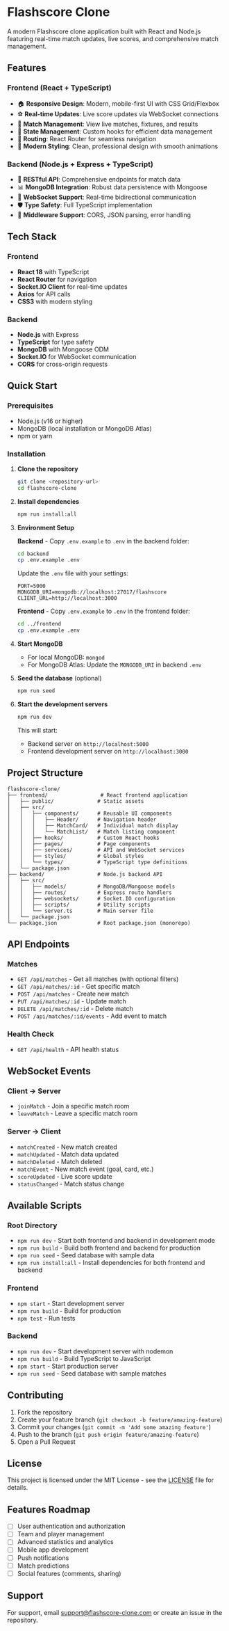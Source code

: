 # Flashscore Clone

A modern Flashscore clone application built with React and Node.js featuring real-time match updates, live scores, and comprehensive match management.

## Features

### Frontend (React + TypeScript)
- 🏠 **Responsive Design**: Modern, mobile-first UI with CSS Grid/Flexbox
- ⚽ **Real-time Updates**: Live score updates via WebSocket connections
- 🎯 **Match Management**: View live matches, fixtures, and results
- 🔄 **State Management**: Custom hooks for efficient data management
- 📱 **Routing**: React Router for seamless navigation
- 🎨 **Modern Styling**: Clean, professional design with smooth animations

### Backend (Node.js + Express + TypeScript)
- 🚀 **RESTful API**: Comprehensive endpoints for match data
- 📊 **MongoDB Integration**: Robust data persistence with Mongoose
- 🔌 **WebSocket Support**: Real-time bidirectional communication
- 🛡️ **Type Safety**: Full TypeScript implementation
- 🔧 **Middleware Support**: CORS, JSON parsing, error handling

## Tech Stack

### Frontend
- **React 18** with TypeScript
- **React Router** for navigation
- **Socket.IO Client** for real-time updates
- **Axios** for API calls
- **CSS3** with modern styling

### Backend
- **Node.js** with Express
- **TypeScript** for type safety
- **MongoDB** with Mongoose ODM
- **Socket.IO** for WebSocket communication
- **CORS** for cross-origin requests

## Quick Start

### Prerequisites
- Node.js (v16 or higher)
- MongoDB (local installation or MongoDB Atlas)
- npm or yarn

### Installation

1. **Clone the repository**
   ```bash
   git clone <repository-url>
   cd flashscore-clone
   ```

2. **Install dependencies**
   ```bash
   npm run install:all
   ```

3. **Environment Setup**
   
   **Backend** - Copy `.env.example` to `.env` in the backend folder:
   ```bash
   cd backend
   cp .env.example .env
   ```
   
   Update the `.env` file with your settings:
   ```env
   PORT=5000
   MONGODB_URI=mongodb://localhost:27017/flashscore
   CLIENT_URL=http://localhost:3000
   ```

   **Frontend** - Copy `.env.example` to `.env` in the frontend folder:
   ```bash
   cd ../frontend
   cp .env.example .env
   ```

4. **Start MongoDB**
   - For local MongoDB: `mongod`
   - For MongoDB Atlas: Update the `MONGODB_URI` in backend `.env`

5. **Seed the database** (optional)
   ```bash
   npm run seed
   ```

6. **Start the development servers**
   ```bash
   npm run dev
   ```

   This will start:
   - Backend server on `http://localhost:5000`
   - Frontend development server on `http://localhost:3000`

## Project Structure

```
flashscore-clone/
├── frontend/                 # React frontend application
│   ├── public/              # Static assets
│   ├── src/
│   │   ├── components/      # Reusable UI components
│   │   │   ├── Header/      # Navigation header
│   │   │   ├── MatchCard/   # Individual match display
│   │   │   └── MatchList/   # Match listing component
│   │   ├── hooks/           # Custom React hooks
│   │   ├── pages/           # Page components
│   │   ├── services/        # API and WebSocket services
│   │   ├── styles/          # Global styles
│   │   └── types/           # TypeScript type definitions
│   └── package.json
├── backend/                 # Node.js backend API
│   ├── src/
│   │   ├── models/          # MongoDB/Mongoose models
│   │   ├── routes/          # Express route handlers
│   │   ├── websockets/      # Socket.IO configuration
│   │   ├── scripts/         # Utility scripts
│   │   └── server.ts        # Main server file
│   └── package.json
└── package.json             # Root package.json (monorepo)
```

## API Endpoints

### Matches
- `GET /api/matches` - Get all matches (with optional filters)
- `GET /api/matches/:id` - Get specific match
- `POST /api/matches` - Create new match
- `PUT /api/matches/:id` - Update match
- `DELETE /api/matches/:id` - Delete match
- `POST /api/matches/:id/events` - Add event to match

### Health Check
- `GET /api/health` - API health status

## WebSocket Events

### Client → Server
- `joinMatch` - Join a specific match room
- `leaveMatch` - Leave a specific match room

### Server → Client
- `matchCreated` - New match created
- `matchUpdated` - Match data updated
- `matchDeleted` - Match deleted
- `matchEvent` - New match event (goal, card, etc.)
- `scoreUpdated` - Live score update
- `statusChanged` - Match status change

## Available Scripts

### Root Directory
- `npm run dev` - Start both frontend and backend in development mode
- `npm run build` - Build both frontend and backend for production
- `npm run seed` - Seed database with sample data
- `npm run install:all` - Install dependencies for both frontend and backend

### Frontend
- `npm start` - Start development server
- `npm run build` - Build for production
- `npm test` - Run tests

### Backend
- `npm run dev` - Start development server with nodemon
- `npm run build` - Build TypeScript to JavaScript
- `npm start` - Start production server
- `npm run seed` - Seed database with sample matches

## Contributing

1. Fork the repository
2. Create your feature branch (`git checkout -b feature/amazing-feature`)
3. Commit your changes (`git commit -m 'Add some amazing feature'`)
4. Push to the branch (`git push origin feature/amazing-feature`)
5. Open a Pull Request

## License

This project is licensed under the MIT License - see the [LICENSE](LICENSE) file for details.

## Features Roadmap

- [ ] User authentication and authorization
- [ ] Team and player management
- [ ] Advanced statistics and analytics
- [ ] Mobile app development
- [ ] Push notifications
- [ ] Match predictions
- [ ] Social features (comments, sharing)

## Support

For support, email support@flashscore-clone.com or create an issue in the repository.
